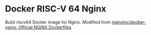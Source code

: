 # Docker RISC-V 64 Nginx

Build riscv64 Docker image for Nginx. Modified from [nginxinc/docker-nginx: Official NGINX Dockerfiles](https://github.com/nginxinc/docker-nginx)
